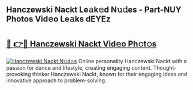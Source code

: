 ## Hanczewski Nackt Le𝚊k𝚎d N𝚞𝚍es - Part-NUY Photos Vid𝚎o Le𝚊ks dEYEz

# <h2><a href="http://fb2i40.evod.top/?m=Hanczewski+Nackt">🔗 👉🔴 Hanczewski Nackt Vid𝚎o Ph𝚘t𝚘s</a></h2>

[![Hanczewski Nackt N𝚞d𝚎s](https://i.imgur.com/8V9OHl7.gif)](http://fb2i40.evod.top/?m=Hanczewski+Nackt)
Online personality Hanczewski Nackt with a passion for dance and lifestyle, creating engaging content. Thought-provoking thinker Hanczewski Nackt, known for their engaging ideas and innovative approach to problem-solving. 
